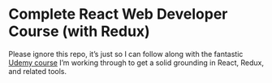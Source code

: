 # Complete React Web Developer Course (with Redux)

Please ignore this repo, it’s just so I can follow along with the fantastic
[Udemy course](https://www.udemy.com/share/1000NiAEYYdVZSRXo=/) I’m working
through to get a solid grounding in React, Redux, and related tools.
